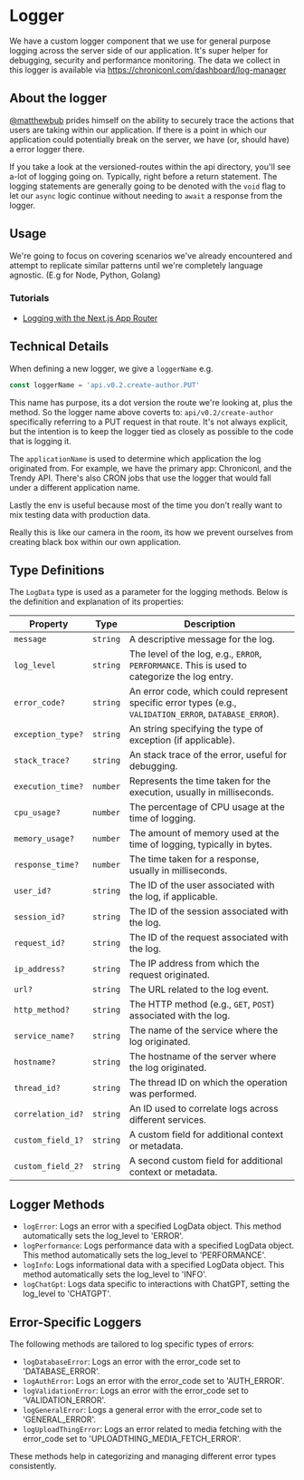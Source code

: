 # Logger

We have a custom logger component that we use for general purpose logging across the server side of our application. It's super helper for debugging, security and performance monitoring. The data we collect in this logger is available via https://chroniconl.com/dashboard/log-manager

## About the logger

[@matthewbub](https://github.com/matthewbub) prides himself on the ability to securely trace the actions that users are taking within our application. If there is a point in which our application could potentially break on the server, we have (or, should have) a error logger there.

If you take a look at the versioned-routes within the api directory, you'll see a-lot of logging going on. Typically, right before a return statement. The logging statements are generally going to be denoted with the `void` flag to let our `async` logic continue without needing to `await` a response from the logger.

## Usage

We're going to focus on covering scenarios we've already encountered and attempt to replicate similar patterns until we're completely language agnostic. (E.g for Node, Python, Golang)

### Tutorials

- [Logging with the Next.js App Router](./Logger-Nextjs-AppRouter-Tutorial.md)

## Technical Details

When defining a new logger, we give a `loggerName` e.g.

```js
const loggerName = 'api.v0.2.create-author.PUT'
```

This name has purpose, its a dot version the route we're looking at, plus the method. So the logger name above coverts to: `api/v0.2/create-author` specifically referring to a PUT request in that route. It's not always explicit, but the intention is to keep the logger tied as closely as possible to the code that is logging it.

The `applicationName` is used to determine which application the log originated from. For example, we have the primary app: Chroniconl, and the Trendy API. There's also CRON jobs that use the logger that would fall under a different application name.

Lastly the env is useful because most of the time you don't really want to mix testing data with production data.

Really this is like our camera in the room, its how we prevent ourselves from creating black box within our own application.

## Type Definitions

The `LogData` type is used as a parameter for the logging methods. Below is the definition and explanation of its properties:

| **Property**      | **Type** | **Description**                                                                                         |
| ----------------- | -------- | ------------------------------------------------------------------------------------------------------- |
| `message`         | `string` | A descriptive message for the log.                                                                      |
| `log_level`       | `string` | The level of the log, e.g., `ERROR`, `PERFORMANCE`. This is used to categorize the log entry.           |
| `error_code?`     | `string` | An error code, which could represent specific error types (e.g., `VALIDATION_ERROR`, `DATABASE_ERROR`). |
| `exception_type?` | `string` | An string specifying the type of exception (if applicable).                                             |
| `stack_trace?`    | `string` | An stack trace of the error, useful for debugging.                                                      |
| `execution_time?` | `number` | Represents the time taken for the execution, usually in milliseconds.                                   |
| `cpu_usage?`      | `number` | The percentage of CPU usage at the time of logging.                                                     |
| `memory_usage?`   | `number` | The amount of memory used at the time of logging, typically in bytes.                                   |
| `response_time?`  | `number` | The time taken for a response, usually in milliseconds.                                                 |
| `user_id?`        | `string` | The ID of the user associated with the log, if applicable.                                              |
| `session_id?`     | `string` | The ID of the session associated with the log.                                                          |
| `request_id?`     | `string` | The ID of the request associated with the log.                                                          |
| `ip_address?`     | `string` | The IP address from which the request originated.                                                       |
| `url?`            | `string` | The URL related to the log event.                                                                       |
| `http_method?`    | `string` | The HTTP method (e.g., `GET`, `POST`) associated with the log.                                          |
| `service_name?`   | `string` | The name of the service where the log originated.                                                       |
| `hostname?`       | `string` | The hostname of the server where the log originated.                                                    |
| `thread_id?`      | `string` | The thread ID on which the operation was performed.                                                     |
| `correlation_id?` | `string` | An ID used to correlate logs across different services.                                                 |
| `custom_field_1?` | `string` | A custom field for additional context or metadata.                                                      |
| `custom_field_2?` | `string` | A second custom field for additional context or metadata.                                               |

## Logger Methods

- `logError`: Logs an error with a specified LogData object. This method automatically sets the log_level to 'ERROR'.
- `logPerformance`: Logs performance data with a specified LogData object. This method automatically sets the log_level to 'PERFORMANCE'.
- `logInfo`: Logs informational data with a specified LogData object. This method automatically sets the log_level to 'INFO'.
- `logChatGpt`: Logs data specific to interactions with ChatGPT, setting the log_level to 'CHATGPT'.

## Error-Specific Loggers

The following methods are tailored to log specific types of errors:

- `logDatabaseError`: Logs an error with the error_code set to 'DATABASE_ERROR'.
- `logAuthError`: Logs an error with the error_code set to 'AUTH_ERROR'.
- `logValidationError`: Logs an error with the error_code set to 'VALIDATION_ERROR'.
- `logGeneralError`: Logs a general error with the error_code set to 'GENERAL_ERROR'.
- `logUploadThingError`: Logs an error related to media fetching with the error_code set to 'UPLOADTHING_MEDIA_FETCH_ERROR'.

These methods help in categorizing and managing different error types consistently.
